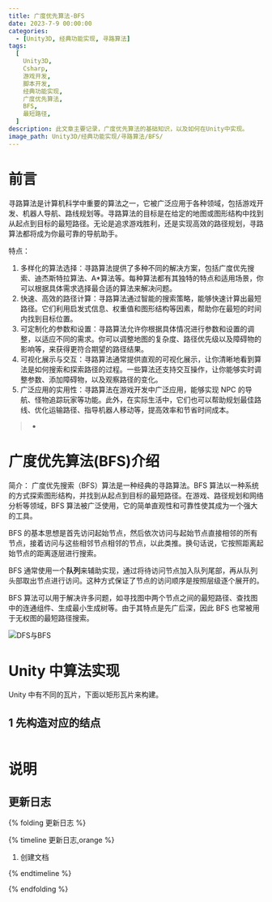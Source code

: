 ```yaml
---
title: 广度优先算法-BFS
date: 2023-7-9 00:00:00
categories:
  - [Unity3D, 经典功能实现, 寻路算法]
tags:
  [
    Unity3D,
    Csharp,
    游戏开发,
    脚本开发,
    经典功能实现,
    广度优先算法,
    BFS,
    最短路径,
  ]
description: 此文章主要记录，广度优先算法的基础知识，以及如何在Unity中实现。
image_path: Unity3D/经典功能实现/寻路算法/BFS/
---
```


# 前言

寻路算法是计算机科学中重要的算法之一，它被广泛应用于各种领域，包括游戏开发、机器人导航、路线规划等。寻路算法的目标是在给定的地图或图形结构中找到从起点到目标的最短路径。无论是追求游戏胜利，还是实现高效的路径规划，寻路算法都将成为你最可靠的导航助手。

特点：

1. 多样化的算法选择：寻路算法提供了多种不同的解决方案，包括广度优先搜索、迪杰斯特拉算法、A\*算法等。每种算法都有其独特的特点和适用场景，你可以根据具体需求选择最合适的算法来解决问题。
2. 快速、高效的路径计算：寻路算法通过智能的搜索策略，能够快速计算出最短路径。它们利用启发式信息、权重值和图形结构等因素，帮助你在最短的时间内找到目标位置。
3. 可定制化的参数和设置：寻路算法允许你根据具体情况进行参数和设置的调整，以适应不同的需求。你可以调整地图的复杂度、路径优先级以及障碍物的影响等，来获得更符合期望的路径结果。
4. 可视化展示与交互：寻路算法通常提供直观的可视化展示，让你清晰地看到算法是如何搜索和探索路径的过程。一些算法还支持交互操作，让你能够实时调整参数、添加障碍物，以及观察路径的变化。
5. 广泛应用的实用性：寻路算法在游戏开发中广泛应用，能够实现 NPC 的导航、怪物追踪玩家等功能。此外，在实际生活中，它们也可以帮助规划最佳路线、优化运输路径、指导机器人移动等，提高效率和节省时间成本。

> -

# 广度优先算法(BFS)介绍

简介： 广度优先搜索（BFS）算法是一种经典的寻路算法。BFS 算法以一种系统的方式探索图形结构，并找到从起点到目标的最短路径。在游戏、路径规划和网络分析等领域，BFS 算法被广泛使用，它的简单直观性和可靠性使其成为一个强大的工具。

BFS 的基本思想是首先访问起始节点，然后依次访问与起始节点直接相邻的所有节点，接着访问与这些相邻节点相邻的节点，以此类推。换句话说，它按照距离起始节点的距离逐层进行搜索。

BFS 通常使用一个**队列**来辅助实现，通过将待访问节点加入队列尾部，再从队列头部取出节点进行访问。这种方式保证了节点的访问顺序是按照层级逐个展开的。

BFS 算法可以用于解决许多问题，如寻找图中两个节点之间的最短路径、查找图中的连通组件、生成最小生成树等。由于其特点是先广后深，因此 BFS 也常被用于无权图的最短路径搜索。

![DFS与BFS](https://imageshack.yuilexi.cn/Unity3D/%E7%BB%8F%E5%85%B8%E5%8A%9F%E8%83%BD%E5%AE%9E%E7%8E%B0/%E5%AF%BB%E8%B7%AF%E7%AE%97%E6%B3%95/BFS/DFS%E4%B8%8EBFS.gif)

# Unity 中算法实现

Unity 中有不同的瓦片，下面以矩形瓦片来构建。

## 1 先构造对应的结点

```c#

```

# 说明

## 更新日志

{% folding 更新日志 %}

{% timeline 更新日志,orange %}

<!-- timeline 2023-7-9
 -->

1. 创建文档

<!-- endtimeline -->

{% endtimeline %}

{% endfolding %}
